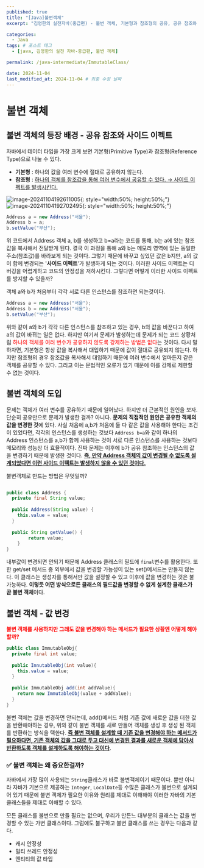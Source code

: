 ```yaml
---
published: true
title: "[Java]불변객체"
excerpt: "김영한의 실전자바(중급편) - 불변 객체, 기본형과 참조형의 공유, 공유 참조와 사이드 이펙트"

categories:
  - Java
tags: # 포스트 태그
  - [java, 김영한의 실전 자바-중급편, 불변 객체] 

permalink: /java-intermediate/ImmutableClass/

date: 2024-11-04
last_modified_at: 2024-11-04 # 최종 수정 날짜
---
```


# 불변 객체

## 불변 객체의 등장 배경 - 공유 참조와 사이드 이펙트

자바에서 데이터 타입을 가장 크게 보면 기본형(Primitive Type)과 참조형(Reference Type)으로 나눌 수 있다. 

- **기본형** : 하나의 값을 여러 변수에 절대로 공유하지 않는다.
- **참조형** : <u>하나의 객체를 참조값을 통해 여러 변수에서 공유할 수 있다. → 사이드 이펙트를 발생시킨다.</u>

![image-20241104192611005]({{site.url}}/images/2024-11-05-java-experienced-immutable/image-20241104192611005.png){: style="width:50%; height:50%;"}![image-20241104192702495]({{site.url}}/images/2024-11-05-java-experienced-immutable/image-20241104192702495.png){: style="width:50%; height:50%;"}
```java
Address a = new Address("서울");
Address b = a;
b.setValue("부산");
```

위 코드에서 Address 객체 a, b를 생성하고 b=a라는 코드를 통해, b는 a에 있는 참조값을 복사해서 전달받게 된다. 결국 이 과정을 통해 a와 b는 메모리 영역에 있는 동일한 주소(참조값)를 바라보게 되는 것이다. 그렇기 때문에 바꾸고 싶었던 값은 b지만, a의 값이 함께 변경되는 '**사이드 이펙트**'가 발생하게 되는 것이다. 이러한 사이드 이펙트는 디버깅을 어렵게하고 코드의 안정성을 저하시킨다. 그렇다면 어떻게 이러한 사이드 이펙트를 방지할 수 있을까?

객체 a와 b가 처음부터 각각 서로 다른 인스턴스를 참조하면 되는것이다.

```java
Address a = new Address("서울");
Address b = new Address("서울");
b.setValue("부산");
```

위와 같이 a와 b가 각각 다른 인스턴스를 참조하고 있는 경우, b의 값을 바꾼다고 하여 a의 값이 바뀌는 일은 없다. 하지만 여기서 문제가 발생하는데 문제가 되는 코드 상황처럼 <span style="color:red">하나의 객체를 여러 변수가 공유하지 않도록 강제하는 방법은 없다</span>는 것이다. 다시 말하자면, 기본형은 항상 값을 복사해서 대입하기 때문에 값이 절대로 공유되지 않는다. 하지만 참조형의 경우 참조값을 복사해서 대입하기 때문에 여러 변수에서 얼마든지 같은 객체를 공유할 수 있다. 그리고 이는 문법적인 오류가 없기 때문에 이를 강제로 제한할 수 없는 것이다. 

## 불변 객체의 도입 

문제는 객체가 여러 변수를 공유하기 때문에 일어났다. 하지만 더 근본적인 원인을 보자. 단순히 공유만으로 문제가 발생한 걸까? 아니다. **문제의 직접적인 원인은 공유한 객체의 값을 변경한 것**에 있다. 사실 처음에 a,b가 처음에 둘 다 같은 값을 사용해야 한다는 조건이 있었다면, 각각의 인스턴스를 생성하는 것보다 `Address b=a`와 같이 하나의 Address 인스턴스를 a,b가 함께 사용하는 것이 서로 다른 인스턴스를 사용하는 것보다 메모리와 성능상 더 효율적이다. 진짜 문제는 이후에 b가 공유 참조하는 인스턴스의 값을 변경하기 때문에 발생한 것이다. <u>**즉, 만약 Address 객체의 값이 변경될 수 없도록 설계되었다면 이런 사이드 이팩트는 발생하지 않을 수 있던 것이다.**</u> 

불변객체로 만드는 방법은 무엇일까?

```java

public class Address {
  private final String value;
  
  public Address(String value) {
    this.value = value;
  }
  
  public String getValue() {
		return value;
	}
}
```

내부값이 변경되면 안되기 때문에 Address 클래스의 필드에 `final`변수를 활용한다. 또한 get/set 메서드 중 외부에서 값을 변경할 가능성이 있는 set()메서드는 만들지 않는다. 이 클래스는 생성자를 통해서만 값을 설정할 수 있고 이후에 값을 변경하는 것은 불가능하다. **이렇듯 어떤 방식으로든 클래스의 필드값을 변경할 수 없게 설계한 클래스가 곧 불변 객체**이다.

## 불변 객체 - 값 변경

**<span style="color:red">불변 객체를 사용하지만 그래도 값을 변경해야 하는 메서드가 필요한 상황엔 어떻게 해야할까?</span>**

```java
public class ImmutableObj{
  private final int value;
  
  public InnutableObj(int value){
    this.value = value;
  }
  
  public ImmutableObj add(int addValue){
   	return new ImmutableObj(value + addValue);	
  }
}
```

불변 객체는 값을 변경하면 안되는데, add()메서드 처럼 기존 값에 새로운 값을 더한 값을 반환해야하는 경우, 위와 같이 불변 객체를 새로 만들어 객체를 생성 후 생성 된 객체를 반환하는 방식을 택한다. **<u>즉 불변 객체를 설계할 때 기존 값을 변경해야 하는 메서드가 필요하다면, 기존 객체의 값을 그대로 두고 대신에 변경된 결과를 새로운 객체에 담아서 반환하도록 객체를 설계하도록 해야하는 것이다</u>**.

### ✅ 불변 객체는 왜 중요한걸까?

자바에서 가장 많이 사용되는 `String`클래스가 바로 불변객체이기 때문이다. 뿐만 아니라 자바가 기본으로 제공하는 `Integer`, `LocalDate`등 수많은 클래스가 불변으로 설계되어 있기 때문에 불변 객체가 필요한 이유와 원리를 제대로 이해해야 이러한 자바의 기본 클래스들을 제대로 이해할 수 있다. 

모든 클래스를 불변으로 만들 필요는 없으며, 우리가 만든느 대부분의 클래스는 값을 변경할 수 있는 가변 클래스이다. 그럼에도 불구하고 불변 클래스를 쓰는 경우는 다음과 같다. 

* 캐시 안정성
* 멀티 쓰레드 안정성
* 엔티티의 값 타입 



